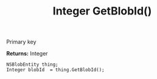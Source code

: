 ﻿---
uid: crmscript_ref_NSBlobEntity_GetBlobId
title: Integer GetBlobId()
intellisense: NSBlobEntity.GetBlobId
keywords: NSBlobEntity, GetBlobId
so.topic: reference
---

Primary key

**Returns:** Integer


```crmscript
NSBlobEntity thing;
Integer blobId  = thing.GetBlobId();
```


